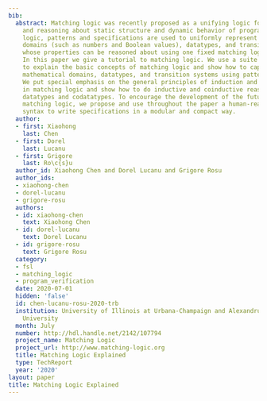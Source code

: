 ```yaml
---
bib:
  abstract: Matching logic was recently proposed as a unifying logic for specifying
    and reasoning about static structure and dynamic behavior of programs. In matching
    logic, patterns and specifications are used to uniformly represent mathematical
    domains (such as numbers and Boolean values), datatypes, and transition systems,
    whose properties can be reasoned about using one fixed matching logic proof system.
    In this paper we give a tutorial to matching logic. We use a suite of examples
    to explain the basic concepts of matching logic and show how to capture many important
    mathematical domains, datatypes, and transition systems using patterns and specifications.
    We put special emphasis on the general principles of induction and coinduction
    in matching logic and show how to do inductive and coinductive reasoning about
    datatypes and codatatypes. To encourage the development of the future tools for
    matching logic, we propose and use throughout the paper a human-readable formal
    syntax to write specifications in a modular and compact way.
  author:
  - first: Xiaohong
    last: Chen
  - first: Dorel
    last: Lucanu
  - first: Grigore
    last: Ro\c{s}u
  author_id: Xiaohong Chen and Dorel Lucanu and Grigore Rosu
  author_ids:
  - xiaohong-chen
  - dorel-lucanu
  - grigore-rosu
  authors:
  - id: xiaohong-chen
    text: Xiaohong Chen
  - id: dorel-lucanu
    text: Dorel Lucanu
  - id: grigore-rosu
    text: Grigore Rosu
  category:
  - fsl
  - matching_logic
  - program_verification
  date: 2020-07-01
  hidden: 'false'
  id: chen-lucanu-rosu-2020-trb
  institution: University of Illinois at Urbana-Champaign and Alexandru Ioan Cuza
    University
  month: July
  number: http://hdl.handle.net/2142/107794
  project_name: Matching Logic
  project_url: http://www.matching-logic.org
  title: Matching Logic Explained
  type: TechReport
  year: '2020'
layout: paper
title: Matching Logic Explained
---
```

